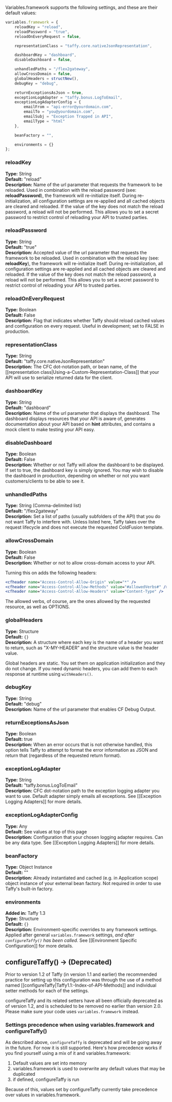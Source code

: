 Variables.framework supports the following settings, and these are their default values:

```javascript
variables.framework = {
	reloadKey = "reload",
	reloadPassword = "true",
	reloadOnEveryRequest = false,

	representationClass = "taffy.core.nativeJsonRepresentation",

	dashboardKey = "dashboard",
	disableDashboard = false,

	unhandledPaths = "/flex2gateway",
	allowCrossDomain = false,
	globalHeaders = structNew(),
	debugKey = "debug",

	returnExceptionsAsJson = true,
	exceptionLogAdapter = "taffy.bonus.LogToEmail",
	exceptionLogAdapterConfig = {
		emailFrom = "api-error@yourdomain.com",
		emailTo = "you@yourdomain.com",
		emailSubj = "Exception Trapped in API",
		emailType = "html"
	},

	beanFactory = "",

	environments = {}
};
```

### reloadKey

**Type:** String<br/>
**Default:** "reload"<br/>
**Description:** Name of the url parameter that requests the framework to be reloaded. Used in combination with the reload password (see: **reloadPassword**), the framework will re-initialize itself. During re-initialization, all configuration settings are re-applied and all cached objects are cleared and reloaded. If the value of the key does not match the reload password, a reload will not be performed. This allows you to set a secret password to restrict control of reloading your API to trusted parties.

### reloadPassword

**Type:** String<br/>
**Default:** "true"<br/>
**Description:** Accepted value of the url parameter that requests the framework to be reloaded. Used in combination with the reload key (see: **reloadKey**), the framework will re-initialize itself. During re-initialization, all configuration settings are re-applied and all cached objects are cleared and reloaded. If the value of the key does not match the reload password, a reload will not be performed. This allows you to set a secret password to restrict control of reloading your API to trusted parties.

### reloadOnEveryRequest

**Type:** Boolean<br/>
**Default:** False<br/>
**Description:** Flag that indicates whether Taffy should reload cached values and configuration on every request. Useful in development; set to FALSE in production.

### representationClass

**Type:** String<br/>
**Default:** "taffy.core.nativeJsonRepresentation"<br/>
**Description:** The CFC dot-notation path, or bean name, of the [[representation class|Using-a-Custom-Representation-Class]] that your API will use to serialize returned data for the client.

### dashboardKey

**Type:** String<br/>
**Default:** "dashboard"<br/>
**Description:** Name of the url parameter that displays the dashboard. The dashboard displays resources that your API is aware of, generates documentation about your API based on **hint** attributes, and contains a mock client to make testing your API easy.

### disableDashboard

**Type:** Boolean<br/>
**Default:** False<br/>
**Description:** Whether or not Taffy will allow the dashboard to be displayed. If set to true, the dashboard key is simply ignored. You may wish to disable the dashboard in production, depending on whether or not you want customers/clients to be able to see it.

### unhandledPaths

**Type:** String (Comma-delimited list)<br/>
**Default:** "/flex2gateway"<br/>
**Description:** Set a list of paths (usually subfolders of the API) that you do not want Taffy to interfere with. Unless listed here, Taffy takes over the request lifecycle and does not execute the requested ColdFusion template.

### allowCrossDomain

**Type:** Boolean<br/>
**Default:** False<br/>
**Description:** Whether or not to allow cross-domain access to your API.

Turning this on adds the following headers:
```cfm
<cfheader name="Access-Control-Allow-Origin" value="*" />
<cfheader name="Access-Control-Allow-Methods" value="#allowedVerbs#" />
<cfheader name="Access-Control-Allow-Headers" value="Content-Type" />
```

The allowed verbs, of course, are the ones allowed by the requested resource, as well as OPTIONS.

### globalHeaders

**Type:** Structure<br/>
**Default:** `{}`<br/>
**Description:** A structure where each key is the name of a header you want to return, such as "X-MY-HEADER" and the structure value is the header value.

Global headers are static. You set them on application initialization and they do not change. If you need dynamic headers, you can add them to each response at runtime using `withHeaders()`.

### debugKey

**Type:** String<br/>
**Default:** "debug"<br/>
**Description:** Name of the url parameter that enables CF Debug Output.

### returnExceptionsAsJson

**Type:** Boolean<br/>
**Default:** true<br/>
**Description:** When an error occurs that is not otherwise handled, this option tells Taffy to attempt to format the error information as JSON and return that (regardless of the requested return format).

### exceptionLogAdapter

**Type:** String<br/>
**Default:** "taffy.bonus.LogToEmail"<br/>
**Description:** CFC dot-notation path to the exception logging adapter you want to use. Default adapter simply emails all exceptions. See [[Exception Logging Adapters]] for more details.

### exceptionLogAdapterConfig

**Type:** Any<br/>
**Default:** See values at top of this page<br/>
**Description:** Configuration that your chosen logging adapter requires. Can be any data type. See [[Exception Logging Adapters]] for more details.

### beanFactory

**Type:** Object Instance<br/>
**Default:** ""<br/>
**Description:** Already instantiated and cached (e.g. in Application scope) object instance of your external bean factory. Not required in order to use Taffy's built-in factory.

### environments

**Added in:** Taffy 1.3<br/>
**Type:** Structure<br/>
**Default:** `{}`<br/>
**Description:** Environment-specific overrides to any framework settings. Applied after general `variables.framework` settings, _and after `configureTaffy()` has been called_. See [[Environment Specific Configuration]] for more details.


## configureTaffy() -> (Deprecated)

Prior to version 1.2 of Taffy (in version 1.1 and earlier) the recommended practice for setting up this configuration was through the use of a method named [[configureTaffy|Taffy1.1:-Index-of-API-Methods]] and individual setter methods for each of the settings.

configureTaffy and its related setters have all been officially deprecated as of version 1.2, and is scheduled to be removed no earlier than version 2.0. Please make sure your code uses `variables.framework` instead.

### Settings precedence when using variables.framework and configureTaffy()

As described above, `configureTaffy` is deprecated and will be going away in the future. For now it is still supported. Here's how precedence works if you find yourself using a mix of it and variables.framework:

1. Default values are set into memory
1. variables.framework is used to overwrite any default values that may be duplicated
1. if defined, configureTaffy is run

Because of this, values set by configureTaffy currently take precedence over values in variables.framework.